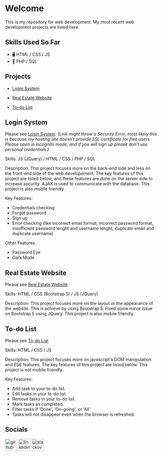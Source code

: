 # Welcome 
This is my repository for web development. My most recent web development projects are listed here. 


## Skills Used So Far
* 🖥️ HTML / CSS / JS
* 🐘 PHP / SQL  


## Projects

* [Login System](https://renaps-ls.000webhostapp.com/index.php)

* [Real Estate Website](https://ren-a-ps.github.io/webdev_personal/RealEstate/index.html)

* [To-do List](https://ren-a-ps.github.io/webdev_personal/todo_list/)


## Login System
Please see [Login System](https://renaps-ls.000webhostapp.com/index.php).
_(Link might throw a Security Error, most likely this is because my hosting site doesn't provide SSL certificate for free users. Please open in incognito mode, and if you will sign up please don't use personal credentials.)_

Skills: 
JS (JQuery) / HTML / CSS / PHP / SQL 

Description: 
This project focuses more on the back-end side and less on the front-end side of the web developement. The key features of this project are listed below, and these features are done on the server side to increase security. AJAX is used to communicate with the database. This project is also mobile friendly.

Key Features:
* Credentials checking 
* Forgot password
* Sign up
* Error checking (like incorrect email format, incorrect password format, insufficient password lenght and username lenght, duplicate email and duplicate username)

Other Features:
* Password Eye
* Dark Mode


## Real Estate Website
Please see [Real Estate Website](https://ren-a-ps.github.io/webdev_personal/RealEstate/index.html).

Skills: 
HTML / CSS (Bootstrap 5) / JS (JQuery) 

Description: 
This project focuses more on the layout or the appearance of the website. This is achieve by using Bootstrap 5. Fixed some minor issue on Bootstrap 5 using JQuery. This project is also mobile friendly.


## To-do List
Please see [To-do List](https://ren-a-ps.github.io/webdev_personal/todo_list/)

Skills:
HTML / CSS / JS

Description:
This project focuses more on javascript's DOM manipulation and ES6 features. The key features of this project are listed below. This project is not mobile friendly. 

Key Features:
* Add task to your to-do list.
* Edit tasks in your to-do list.
* Remove tasks in your to-do list.
* Mark tasks as completed.
* Filter tasks if 'Done', 'On-going', or 'All'
* Tasks will not disappear even when the browser is refreshed. 


## Socials

[<img src='https://cdn.jsdelivr.net/npm/simple-icons@3.0.1/icons/github.svg' alt='github' height='40'>](https://github.com/ren-a-ps)  [<img src='https://cdn.jsdelivr.net/npm/simple-icons@3.0.1/icons/linkedin.svg' alt='linkedin' height='40'>](https://www.linkedin.com/in/ren-adrian-salandanan-942a7326a/) [<img src='https://cdn.jsdelivr.net/npm/simple-icons@3.0.1/icons/stackoverflow.svg' alt='stackoverflow' height='40'>](https://stackoverflow.com/users/19373558)  

